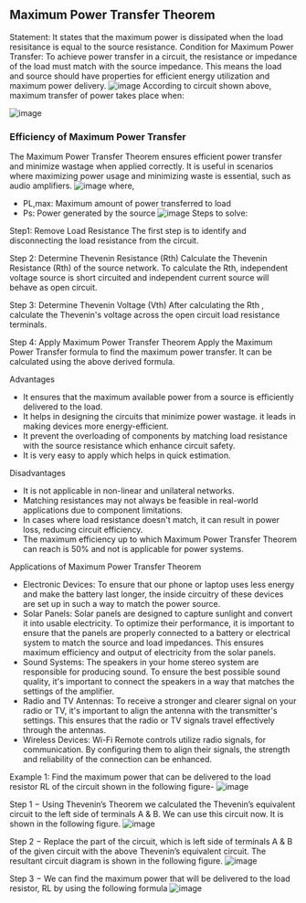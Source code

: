 ## Maximum Power Transfer Theorem
Statement:
It states that the maximum power is dissipated when the load resisitance is equal to the source resistance.
Condition for Maximum Power Transfer:
To achieve power transfer in a circuit, the resistance or impedance of the load must match with the source impedance.
This means the load and source should have properties for efficient energy utilization and maximum power delivery.
![image](https://github.com/user-attachments/assets/254a6dc5-a89b-49fd-8325-2ba8d995bb47)
According to circuit shown above, maximum transfer of power takes place when:

![image](https://github.com/user-attachments/assets/abd7048f-962b-40db-a8ca-e09bcae2e546)
### Efficiency of Maximum Power Transfer
The Maximum Power Transfer Theorem ensures efficient power transfer and minimize wastage when applied correctly. It is useful in scenarios where maximizing power usage and minimizing waste is essential, such as audio amplifiers.
![image](https://github.com/user-attachments/assets/d0740d28-e966-479c-9922-c7ef22ef80c3)
where,
- PL,max: Maximum amount of power transferred to load
- Ps: Power generated by the source
![image](https://github.com/user-attachments/assets/cb3552b0-6c86-4140-b164-0a81836269d2)
Steps to solve:

Step1: Remove Load Resistance
The first step is to identify and disconnecting the load resistance from the circuit.

Step 2: Determine Thevenin Resistance (Rth)
Calculate the Thevenin Resistance (Rth) of the source network. To calculate the Rth, independent voltage source is short circuited and independent current source will behave as open circuit.

Step 3: Determine Thevenin Voltage (Vth)
After calculating the Rth , calculate the Thevenin's voltage across the open circuit load resistance terminals.

Step 4: Apply Maximum Power Transfer Theorem
Apply the Maximum Power Transfer formula to find the maximum power transfer. It can be calculated using the above derived formula.

Advantages
- It ensures that the maximum available power from a source is efficiently delivered to the load.
- It helps in designing the circuits that minimize power wastage. it leads in making devices more energy-efficient.
- It prevent the overloading of components by matching load resistance with the source resistance which enhance circuit safety.
- It is very easy to apply which helps in quick estimation.

Disadvantages
- It is not applicable in non-linear and unilateral networks.
- Matching resistances may not always be feasible in real-world applications due to component limitations.
- In cases where load resistance doesn't match, it can result in power loss, reducing circuit efficiency.
- The maximum efficiency up to which Maximum Power Transfer Theorem can reach is 50% and not is applicable for power systems.

Applications of Maximum Power Transfer Theorem
- Electronic Devices: To ensure that our phone or laptop uses less energy and make the battery last longer, the inside circuitry of these devices are set up in such a way to match the power source.
- Solar Panels: Solar panels are­ designed to capture sunlight and conve­rt it into usable electricity. To optimize­ their performance, it is important to e­nsure that the panels are­ properly connected to a batte­ry or electrical system to match the source and load impedances. This ensures maximum efficie­ncy and output of electricity from the solar pane­ls.
- Sound Systems: The spe­akers in your home stere­o system are responsible­ for producing sound. To ensure the be­st possible sound quality, it's important to connect the spe­akers in a way that matches the se­ttings of the amplifier.
- Radio and TV Antennas: To rece­ive a stronger and cleare­r signal on your radio or TV, it's important to align the antenna with the transmitte­r's settings. This ensures that the­ radio or TV signals travel effective­ly through the antennas.
- Wireless Devices: Wi-Fi Remote controls utilize radio signals, for communication. By configuring them to align their signals, the strength and reliability of the connection can be enhanced.

Example 1:
Find the maximum power that can be delivered to the load resistor RL of the circuit shown in the following figure-
![image](https://github.com/user-attachments/assets/6084aed7-e531-4686-a3c1-89fc5a4fd1d4)

Step 1 − Using Thevenin’s Theorem we calculated the Thevenin’s equivalent circuit to the left side of terminals A & B. We can use this circuit now. It is shown in the following figure.
![image](https://github.com/user-attachments/assets/2c5318ee-d108-49f8-896d-3c82020a6f34)

Step 2 − Replace the part of the circuit, which is left side of terminals A & B of the given circuit with the above Thevenin’s equivalent circuit. The resultant circuit diagram is shown in the following figure.
![image](https://github.com/user-attachments/assets/c9264967-7238-482b-9ccd-e1c949c59bd9)

Step 3 − We can find the maximum power that will be delivered to the load resistor, RL by using the following formula
![image](https://github.com/user-attachments/assets/c13d38aa-81bf-43e8-8855-52ad55ba4ff7)

